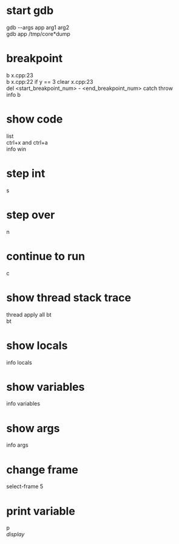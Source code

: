 # start gdb
gdb --args app arg1 arg2  
gdb app /tmp/core*dump  

# breakpoint
b x.cpp:23  
b x.cpp:22 if y == 3
clear x.cpp:23  
del <start_breakpoint_num> - <end_breakpoint_num>
catch throw  
info b

# show code
list  
ctrl+x and ctrl+a  
info win  

# step int
s

# step over
n

# continue to run
c

# show thread stack trace
thread apply all bt  
bt

# show locals
info locals

# show variables
info variables

# show args
info args

# change frame
select-frame 5

# print variable
p <var>  
display <var>
